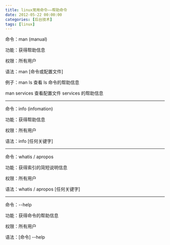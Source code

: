 ```yaml
---
title: linux常用命令——帮助命令
date: 2012-05-22 00:00:00
categories: [后台技术]
tags: [linux]
---
```


命令：man (manual)

功能：获得帮助信息

权限：所有用户

语法：man [命令或配置文件]

例子：man ls 查看 ls 命令的帮助信息

man services 查看配置文件 services 的帮助信息

___

命令：info (infomation)

功能：获得帮助信息

权限：所有用户

语法：info [任何关键字]

___

命令：whatis / apropos

功能：获得索引的简短说明信息

权限：所有用户

语法：whatis / apropos [任何关键字]

___

命令：--help

功能：获得命令的帮助信息

权限：所有用户

语法：[命令] --help
